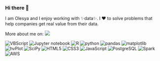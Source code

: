 ### Hi there 👋

I am Olesya and I enjoy working with ✨data✨. I ❤️ to solve problems that help companies get real value from their data.

More about me on: [<img src="https://img.shields.io/badge/linkedin-%230077B5.svg?&style=for-the-badge&logo=linkedin&logoColor=white"/>](https://ca.linkedin.com/in/olesya-irkhina-3a890765)

<!-- <details>
	<summary>:books:&nbsp;&nbsp;&nbsp;<b>𝗠𝘆 Tech 𝗦𝘁𝗮𝗰𝗸</b></summary>
	<br/> -->
 
<!-- 
![VBScript](https://img.shields.io/badge/-VBScript-05122A?style=flat&logo=VBScript)&nbsp;
![python](https://img.shields.io/badge/-python-05122A?style=flat&logo=python)&nbsp;
![pandas](https://img.shields.io/badge/-pandas-05122A?style=flat&logo=pandas)&nbsp;
![matplotlib](https://img.shields.io/badge/-matplotlib-05122A?style=flat&logo=matplotlib)&nbsp;
![matplotlib](https://img.shields.io/badge/-matplotlib-05122A?style=flat&logo=matplotlib)&nbsp;
![HTML5](https://img.shields.io/badge/-HTML5-05122A?style=flat&logo=HTML5)&nbsp;
![CSS3](https://img.shields.io/badge/-CSS3-05122A?style=flat&logo=CSS3)&nbsp;
![JavaScript](https://img.shields.io/badge/-JavaScript-05122A?style=flat&logo=JavaScript)&nbsp;
![PostgreSQL](https://img.shields.io/badge/PostgreSQL-05122A?style=flat&logo=postgresql)&nbsp;
![Spark](https://img.shields.io/badge/-Apache_Spark-05122A?style=flat&logo=apache-spark)&nbsp;
![AWS](https://img.shields.io/badge/-AWS-05122A?style=flat&logo=Amazon-AWS)&nbsp; -->


<!--  </details> -->
![VBScript](https://img.shields.io/badge/-VBScript-05122A?style=flat&logo=VBScript)
![Jupyter notebook](https://img.shields.io/badge/-Jupyter_notebook-05122A?style=flat&logo=Jupyter_notebook)
![R](https://img.shields.io/badge/-R-05122A?style=flat&logo=R)
![python](https://img.shields.io/badge/-python-05122A?style=flat&logo=python)
![pandas](https://img.shields.io/badge/-pandas-05122A?style=flat&logo=pandas)
![matplotlib](https://img.shields.io/badge/-matplotlib-05122A?style=flat&logo=matplotlib)
![hvPlot](https://img.shields.io/badge/-hvPlot-05122A?style=flat&logo=hvPlot)
![SciPy](https://img.shields.io/badge/-SciPy-05122A?style=flat&logo=SciPy)
![HTML5](https://img.shields.io/badge/-HTML5-05122A?style=flat&logo=HTML5)
![CSS3](https://img.shields.io/badge/-CSS3-05122A?style=flat&logo=CSS3)
![JavaScript](https://img.shields.io/badge/-JavaScript-05122A?style=flat&logo=JavaScript)
![PostgreSQL](https://img.shields.io/badge/PostgreSQL-05122A?style=flat&logo=postgresql)
![Spark](https://img.shields.io/badge/-Apache_Spark-05122A?style=flat&logo=apache-spark)
![AWS](https://img.shields.io/badge/-AWS-05122A?style=flat&logo=Amazon-AWS)

<!--
**itekkie/itekkie** is a ✨ _special_ ✨ repository because its `README.md` (this file) appears on your GitHub profile.

Here are some ideas to get you started:

- 🔭 I’m currently working on ...
- 🌱 I’m currently learning ...
- 👯 I’m looking to collaborate on ...
- 🤔 I’m looking for help with ...
- 💬 Ask me about ...
- 📫 How to reach me: ...
- 😄 Pronouns: ...
- ⚡ Fun fact: ...
-->

